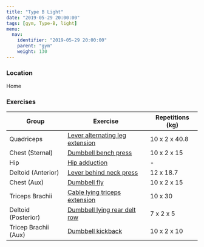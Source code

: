 ```yaml
---
title: "Type B Light"
date: "2019-05-29 20:00:00"
tags: [gym, Type-B, light]
menu:
  nav:
    identifier: "2019-05-29 20:00:00"
    parent: "gym"
    weight: 130
---
```


### Location

Home

### Exercises

| Group                | Exercise                                                                                                  | Repetitions (kg) |
|----------------------|-----------------------------------------------------------------------------------------------------------|------------------|
| Quadriceps           | [Lever alternating leg extension](https://exrx.net/WeightExercises/Quadriceps/LVAlternatingLegExtensionH) | 10 x 2 x 40.8    |
| Chest (Sternal)      | [Dumbbell bench press](https://exrx.net/WeightExercises/PectoralSternal/DBBenchPress)                     | 10 x 2 x 15      |
| Hip                  | [Hip adduction](https://exrx.net/WeightExercises/HipAdductors/CBHipAdduction)                             | -                |
| Deltoid (Anterior)   | [Lever behind neck press](https://exrx.net/WeightExercises/DeltoidAnterior/LVBehindNeckPressH)            | 12 x 18.7        |
| Chest (Aux)          | [Dumbbell fly](https://exrx.net/WeightExercises/PectoralSternal/DBFly)                                    | 10 x 2 x 15      |
| Triceps Brachii      | [Cable lying triceps extension](https://exrx.net/WeightExercises/Triceps/CBLyingTriExt)                   | 10 x 30          |
| Deltoid (Posterior)  | [Dumbbell lying rear delt row](https://exrx.net/WeightExercises/DeltoidPosterior/DBLyingRearDeltRow)      | 7 x 2 x 5        |
| Tricep Brachii (Aux) | [Dumbbell kickback](https://exrx.net/WeightExercises/Triceps/DBKickback)                                  | 10 x 2 x 10      |
